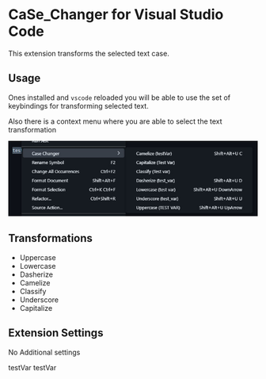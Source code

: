 # CaSe_Changer for Visual Studio Code

This extension transforms the selected text case.

## Usage

Ones installed and `vscode` reloaded you will be able to use the set of keybindings for transforming selected text.

Also there is a context menu where you are able to select the text transformation

![Context Menu](./images/contextMenu.jpg)

## Transformations

- Uppercase
- Lowercase
- Dasherize
- Camelize
- Classify
- Underscore
- Capitalize

## Extension Settings

No Additional settings


testVar
testVar